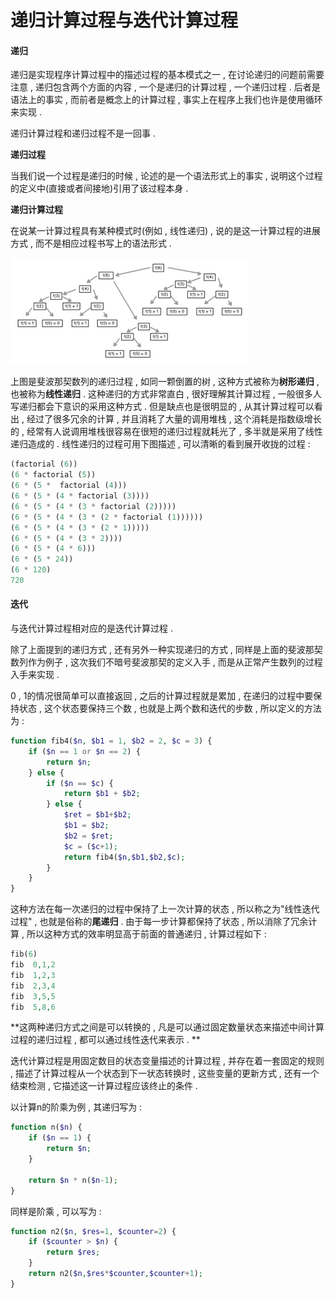 # 递归计算过程与迭代计算过程

#### 递归

递归是实现程序计算过程中的描述过程的基本模式之一 , 在讨论递归的问题前需要注意 , 递归包含两个方面的内容 , 一个是递归的计算过程 , 一个递归过程 . 后者是语法上的事实 , 而前者是概念上的计算过程 , 事实上在程序上我们也许是使用循环来实现 .

递归计算过程和递归过程不是一回事 .

**递归过程**

当我们说一个过程是递归的时候 , 论述的是一个语法形式上的事实 , 说明这个过程的定义中\(直接或者间接地\)引用了该过程本身 .

**递归计算过程**

在说某一计算过程具有某种模式时\(例如 , 线性递归\) , 说的是这一计算过程的进展方式 , 而不是相应过程书写上的语法形式 .

![](/assets/fibonacci.png)

上图是斐波那契数列的递归过程 , 如同一颗倒置的树 , 这种方式被称为**树形递归** , 也被称为**线性递归** . 这种递归的方式非常直白 , 很好理解其计算过程 , 一般很多人写递归都会下意识的采用这种方式 . 但是缺点也是很明显的 , 从其计算过程可以看出 , 经过了很多冗余的计算 , 并且消耗了大量的调用堆栈 , 这个消耗是指数级增长的 , 经常有人说调用堆栈很容易在很短的递归过程就耗光了 , 多半就是采用了线性递归造成的 . 线性递归的过程可用下图描述 , 可以清晰的看到展开收拢的过程 :

```php
(factorial (6))
(6 * factorial (5))
(6 * (5 *  factorial (4)))
(6 * (5 * (4 * factorial (3))))
(6 * (5 * (4 * (3 * factorial (2)))))
(6 * (5 * (4 * (3 * (2 * factorial (1))))))
(6 * (5 * (4 * (3 * (2 * 1)))))
(6 * (5 * (4 * (3 * 2))))
(6 * (5 * (4 * 6)))
(6 * (5 * 24))
(6 * 120)
720
```

#### 迭代

与迭代计算过程相对应的是迭代计算过程 .

除了上面提到的递归方式 , 还有另外一种实现递归的方式 , 同样是上面的斐波那契数列作为例子 , 这次我们不暗号斐波那契的定义入手 , 而是从正常产生数列的过程入手来实现 .

0 , 1的情况很简单可以直接返回 , 之后的计算过程就是累加 ,  在递归的过程中要保持状态 , 这个状态要保持三个数 , 也就是上两个数和迭代的步数 , 所以定义的方法为 :

```php
function fib4($n, $b1 = 1, $b2 = 2, $c = 3) {
    if ($n == 1 or $n == 2) {
        return $n;
    } else {
        if ($n == $c) {
            return $b1 + $b2;
        } else {
            $ret = $b1+$b2;
            $b1 = $b2;
            $b2 = $ret;
            $c = ($c+1);
            return fib4($n,$b1,$b2,$c);
        }
    }
}
```

这种方法在每一次递归的过程中保持了上一次计算的状态 , 所以称之为"线性迭代过程" , 也就是俗称的**尾递归** . 由于每一步计算都保持了状态 , 所以消除了冗余计算 , 所以这种方式的效率明显高于前面的普通递归 , 计算过程如下 :

```php
fib(6)
fib  0,1,2
fib  1,2,3
fib  2,3,4
fib  3,5,5
fib  5,8,6
```

**这两种递归方式之间是可以转换的 , 凡是可以通过固定数量状态来描述中间计算过程的递归过程 , 都可以通过线性迭代来表示 . **

迭代计算过程是用固定数目的状态变量描述的计算过程 , 并存在着一套固定的规则 , 描述了计算过程从一个状态到下一状态转换时 , 这些变量的更新方式 , 还有一个结束检测 , 它描述这一计算过程应该终止的条件 .

以计算n的阶乘为例 , 其递归写为 :

```php
function n($n) {
    if ($n == 1) {
        return $n;
    }

    return $n * n($n-1);
}
```

同样是阶乘 , 可以写为 : 

```php
function n2($n, $res=1, $counter=2) {
	if ($counter > $n) {
		return $res;
	}
	return n2($n,$res*$counter,$counter+1);
}
```



